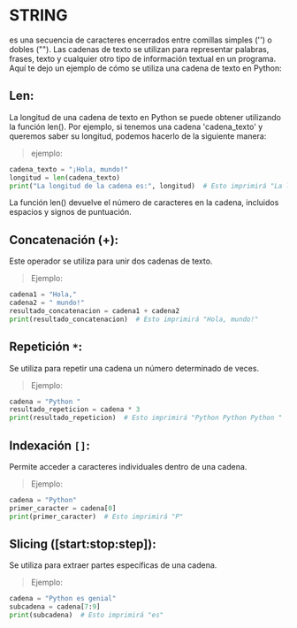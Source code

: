 # STRING
es una secuencia de caracteres encerrados entre comillas simples ('') o dobles (""). Las cadenas de texto se utilizan para representar palabras, frases, texto y cualquier otro tipo de información textual en un programa. Aquí te dejo un ejemplo de cómo se utiliza una cadena de texto en Python:

## Len:
 La longitud de una cadena de texto en Python se puede obtener utilizando la función len(). Por ejemplo, si tenemos una cadena 'cadena_texto' y queremos saber su longitud, podemos hacerlo de la siguiente manera:
> ejemplo:
```python
cadena_texto = "¡Hola, mundo!"
longitud = len(cadena_texto)
print("La longitud de la cadena es:", longitud)  # Esto imprimirá "La longitud de la cadena es: 13"
```
La función len() devuelve el número de caracteres en la cadena, incluidos espacios y signos de puntuación.

## Concatenación (+):
 Este operador se utiliza para unir dos cadenas de texto.
> Ejemplo:
```python
cadena1 = "Hola,"
cadena2 = " mundo!"
resultado_concatenacion = cadena1 + cadena2
print(resultado_concatenacion)  # Esto imprimirá "Hola, mundo!"
```

## Repetición `*`: 
Se utiliza para repetir una cadena un número determinado de veces.
> Ejemplo:
```python
cadena = "Python "
resultado_repeticion = cadena * 3
print(resultado_repeticion)  # Esto imprimirá "Python Python Python "
```

## Indexación `[]`: 
Permite acceder a caracteres individuales dentro de una cadena.
> Ejemplo:
```python
cadena = "Python"
primer_caracter = cadena[0]
print(primer_caracter)  # Esto imprimirá "P"
```

## Slicing ([start:stop:step]):
 Se utiliza para extraer partes específicas de una cadena.
> Ejemplo:
```python
cadena = "Python es genial"
subcadena = cadena[7:9]
print(subcadena)  # Esto imprimirá "es"
```